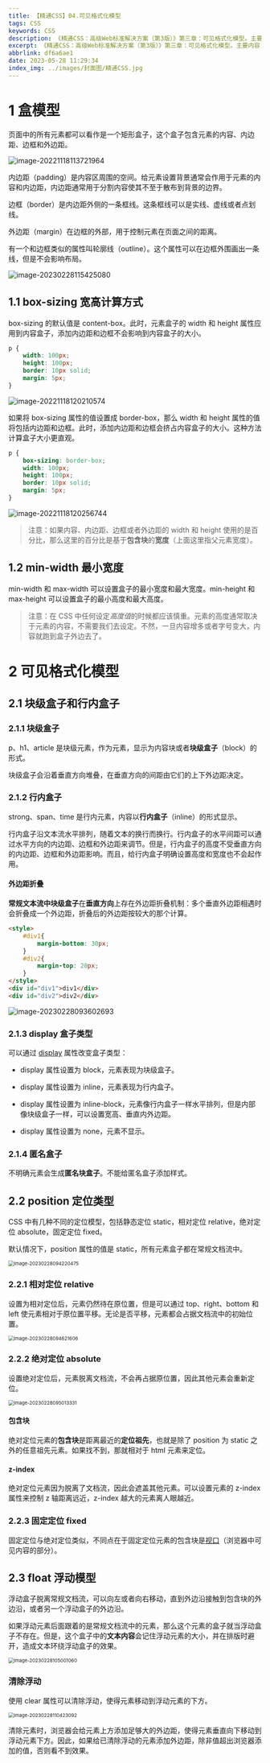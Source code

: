 ```yaml
---
title: 【精通CSS】04.可见格式化模型
tags: CSS
keywords: CSS
description: 《精通CSS：高级Web标准解决方案（第3版）》第三章：可见格式化模型。主要内容：盒模型、浮动和定位。
excerpt: 《精通CSS：高级Web标准解决方案（第3版）》第三章：可见格式化模型。主要内容：盒模型、浮动和定位。
abbrlink: df6a6ae1
date: 2023-05-28 11:29:34
index_img: ../images/封面图/精通CSS.jpg
---
```


# 1 盒模型

页面中的所有元素都可以看作是一个矩形盒子，这个盒子包含元素的内容、内边距、边框和外边距。

![image-20221118113721964](../images/【CSS】04_可见格式化模型/image-20221118113721964.png)

内边距（padding）是内容区周围的空间。给元素设置背景通常会作用于元素的内容和内边距，内边距通常用于分割内容使其不至于散布到背景的边界。

边框（border）是内边距外侧的一条框线。这条框线可以是实线、虚线或者点划线。

外边距（margin）在边框的外部，用于控制元素在页面之间的距离。

有一个和边框类似的属性叫轮廓线（outline）。这个属性可以在边框外围画出一条线，但是不会影响布局。

![image-20230228115425080](../images/【精通CSS】04_可见格式化模型/image-20230228115425080.png)

## 1.1 box-sizing 宽高计算方式

box-sizing 的默认值是 content-box。此时，元素盒子的 width 和 height 属性应用到内容盒子，添加内边距和边框不会影响到内容盒子的大小。

```css
p {
    width: 100px;
    height: 100px;
    border: 10px solid;
    margin: 5px;
}
```

![image-20221118120210574](../images/【CSS】04_可见格式化模型/image-20221118120210574.png)

如果将 box-sizing 属性的值设置成 border-box，那么 width 和 height 属性的值将包括内边距和边框。此时，添加内边距和边框会挤占内容盒子的大小。这种方法计算盒子大小更直观。

```css
p {
    box-sizing: border-box;
    width: 100px;
    height: 100px;
    border: 10px solid;
    margin: 5px;
}
```

![image-20221118120256744](../images/【CSS】04_可见格式化模型/image-20221118120256744.png)

> 注意：如果内容、内边距、边框或者外边距的 width 和 height 使用的是百分比，那么这里的百分比是基于**包含块**的**宽度**（上面这里指父元素宽度）。 

## 1.2 min-width 最小宽度

min-width 和 max-width 可以设置盒子的最小宽度和最大宽度。min-height 和 max-height 可以设置盒子的最小高度和最大高度。

> 注意：在 CSS 中任何设定*高度值*的时候都应该慎重。元素的高度通常取决于元素的内容，不需要我们去设定。不然，一旦内容增多或者字号变大，内容就跑到盒子外边去了。

# 2 可见格式化模型

## 2.1 块级盒子和行内盒子

### 2.1.1 块级盒子

p、h1、article 是块级元素，作为元素，显示为内容块或者**块级盒子**（block）的形式。

块级盒子会沿着垂直方向堆叠，在垂直方向的间距由它们的上下外边距决定。

### 2.1.2 行内盒子

strong、span、time 是行内元素，内容以**行内盒子**（inline）的形式显示。

行内盒子沿文本流水平排列，随着文本的换行而换行。行内盒子的水平间距可以通过水平方向的内边距、边框和外边距来调节。但是，行内盒子的高度不受垂直方向的内边距、边框和外边距影响。而且，给行内盒子明确设置高度和宽度也不会起作用。

#### 外边距折叠

**常规文本流中块级盒子**在**垂直方向**上存在外边距折叠机制：多个垂直外边距相遇时会折叠成一个外边距，折叠后的外边距按较大的那个计算。

```html
<style>
    #div1{
        margin-bottom: 30px;
    }
    #div2{
        margin-top: 20px;
    }
</style>
<div id="div1">div1</div>
<div id="div2">div2</div>
```

![image-20230228093602693](../images/【精通CSS】04_可见格式化模型/image-20230228093602693.png)

### 2.1.3 display 盒子类型

可以通过 [display](https://developer.mozilla.org/zh-CN/docs/Web/CSS/display) 属性改变盒子类型：

* display 属性设置为 block，元素表现为块级盒子。
* display 属性设置为 inline，元素表现为行内盒子。

* display 属性设置为 inline-block，元素像行内盒子一样水平排列，但是内部像块级盒子一样，可以设置宽高、垂直内外边距。

* display 属性设置为 none，元素不显示。

### 2.1.4 匿名盒子

不明确元素会生成**匿名块盒子**。不能给匿名盒子添加样式。

## 2.2 position 定位类型

CSS 中有几种不同的定位模型，包括静态定位 static，相对定位 relative，绝对定位 absolute，固定定位 fixed。

默认情况下，position 属性的值是 static，所有元素盒子都在常规文档流中。

<img src="../images/【精通CSS】04_可见格式化模型/image-20230228094220475.png" alt="image-20230228094220475" style="zoom:67%;" />

### 2.2.1 相对定位 relative

设置为相对定位后，元素仍然待在原位置，但是可以通过 top、right、bottom 和 left 使元素相对于原位置平移。无论是否平移，元素都会占据文档流中的初始位置。

<img src="../images/【精通CSS】04_可见格式化模型/image-20230228094621606.png" alt="image-20230228094621606" style="zoom:67%;" />

### 2.2.2 绝对定位 absolute

设置绝对定位后，元素脱离文档流，不会再占据原位置，因此其他元素会重新定位。

<img src="../images/【精通CSS】04_可见格式化模型/image-20230228095013331.png" alt="image-20230228095013331" style="zoom:67%;" />

#### 包含块

绝对定位元素的**包含块**是距离最近的**定位祖先**，也就是除了 position 为 static 之外的任意祖先元素。如果找不到，那就相对于 html 元素来定位。

#### z-index

绝对定位元素因为脱离了文档流，因此会遮盖其他元素。可以设置元素的 z-index 属性来控制 z 轴距离远近，z-index 越大的元素离人眼越近。

### 2.2.3 固定定位 fixed

固定定位与绝对定位类似，不同点在于固定定位元素的包含块是[视口](https://developer.mozilla.org/zh-CN/docs/Glossary/Viewport)（浏览器中可见内容的部分）。

## 2.3 float 浮动模型

浮动盒子脱离常规文档流，可以向左或者向右移动，直到外边沿接触到包含块的外边沿，或者另一个浮动盒子的外边沿。

如果浮动元素后面跟着的是常规文档流中的元素，那么这个元素的盒子就当浮动盒子不存在。但是，这个盒子中的**文本内容**会记住浮动元素的大小，并在排版时避开，造成文本环绕浮动盒子的效果。 

<img src="../images/【精通CSS】04_可见格式化模型/image-20230228105001060.png" alt="image-20230228105001060" style="zoom:67%;" />

### 清除浮动

使用 clear 属性可以清除浮动，使得元素移动到浮动元素的下方。

<img src="../images/【精通CSS】04_可见格式化模型/image-20230228110423092.png" alt="image-20230228110423092" style="zoom:67%;" />

清除元素时，浏览器会给元素上方添加足够大的外边距，使得元素垂直向下移动到浮动元素下方。因此，如果给已清除浮动的元素添加外边距，除非值超出浏览器添加的值，否则看不到效果。
